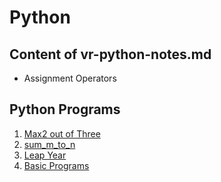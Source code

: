 # Python

## Content of vr-python-notes.md
- Assignment Operators


## Python Programs
1. [Max2 out of Three](Programs/max_2_out_of_2.py)
2. [sum_m_to_n](Programs/sum_m_to_n.py)
3. [Leap Year](Programs/leapyear.ipynb)
4. [Basic Programs](Programs/Basic_programs.ipynb)
